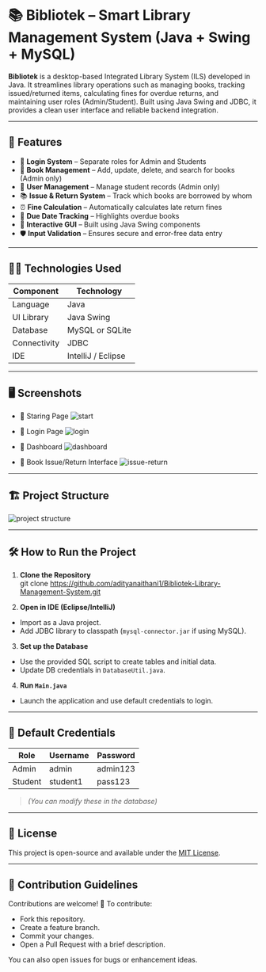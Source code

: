 # 📚 Bibliotek – Smart Library Management System (Java + Swing + MySQL)

**Bibliotek** is a desktop-based Integrated Library System (ILS) developed in Java. It streamlines library operations such as managing books, tracking issued/returned items, calculating fines for overdue returns, and maintaining user roles (Admin/Student). Built using Java Swing and JDBC, it provides a clean user interface and reliable backend integration.

---

## 🚀 Features

- 🔐 **Login System** – Separate roles for Admin and Students
- 📖 **Book Management** – Add, update, delete, and search for books (Admin only)
- 👥 **User Management** – Manage student records (Admin only)
- 📚 **Issue & Return System** – Track which books are borrowed by whom
- ⏰ **Fine Calculation** – Automatically calculates late return fines
- 📅 **Due Date Tracking** – Highlights overdue books
- 🧩 **Interactive GUI** – Built using Java Swing components
- 🛡️ **Input Validation** – Ensures secure and error-free data entry

---

## 🧑‍💻 Technologies Used

| Component   | Technology            |
|------------|------------------------|
| Language    | Java                  |
| UI Library  | Java Swing            |
| Database    | MySQL or SQLite       |
| Connectivity| JDBC                  |
| IDE         | IntelliJ / Eclipse    |

---

## 🖥️ Screenshots

- 📌 Staring Page
  ![start](https://github.com/user-attachments/assets/ceae99d7-f9f4-4259-a82a-d5c3cfa26104)

- 📌 Login Page
 ![login](https://github.com/user-attachments/assets/a470df6e-c87d-49a6-a260-2657a48cb88f)

- 📌 Dashboard
  ![dashboard](https://github.com/user-attachments/assets/c0df037b-2856-47d3-b06c-9960d89c4076)

- 📌 Book Issue/Return Interface
  ![issue-return](https://github.com/user-attachments/assets/3685bfbd-125b-46f7-8d79-28ff04996c9b)

---

## 🏗️ Project Structure
  ![project structure](https://github.com/user-attachments/assets/943625a6-cd6a-4fcd-9cd7-c61c10bc38de)

---

## 🛠️ How to Run the Project

1. **Clone the Repository**  
git clone https://github.com/adityanaithani1/Bibliotek-Library-Management-System.git

2. **Open in IDE (Eclipse/IntelliJ)**  
- Import as a Java project.
- Add JDBC library to classpath (`mysql-connector.jar` if using MySQL).

3. **Set up the Database**  
- Use the provided SQL script to create tables and initial data.
- Update DB credentials in `DatabaseUtil.java`.

4. **Run `Main.java`**  
- Launch the application and use default credentials to login.

---

## 🧪 Default Credentials

| Role   | Username | Password |
|--------|----------|----------|
| Admin  | admin    | admin123 |
| Student| student1 | pass123  |

> *(You can modify these in the database)*

---

## 📃 License

This project is open-source and available under the [MIT License](LICENSE).

---

🤝 Contribution Guidelines
--
Contributions are welcome! 🚀 To contribute:

- Fork this repository.
- Create a feature branch.
- Commit your changes.
- Open a Pull Request with a brief description.<br>

You can also open issues for bugs or enhancement ideas.



